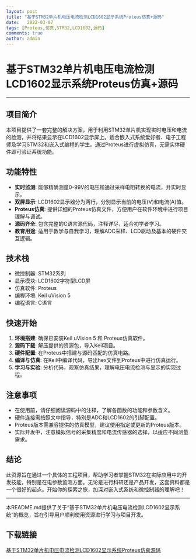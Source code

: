 ```yaml
---
layout: post
title: "基于STM32单片机电压电流检测LCD1602显示系统Proteus仿真+源码"
date:   2022-03-07
tags: [Proteus,仿真,STM32,LCD1602,源码]
comments: true
author: admin
---
```

# 基于STM32单片机电压电流检测LCD1602显示系统Proteus仿真+源码

---

## 项目简介

本项目提供了一套完整的解决方案，用于利用STM32单片机实现实时电压和电流的检测，并将结果显示在LCD1602显示屏上。适合嵌入式系统爱好者、电子工程师及学习STM32和嵌入式编程的学生。通过Proteus进行虚拟仿真，无需实体硬件即可验证系统功能。

## 功能特性

- **实时监测**: 能够精确测量0-99V的电压和通过采样电阻转换的电流，并实时显示。
- **双屏显示**: LCD1602显示器分为两行，分别显示当前的电压(V)和电流(A)值。
- **Proteus仿真**: 提供详细的Proteus仿真文件，方便用户在软件环境中进行项目理解与调试。
- **源码齐全**: 包含完整的C语言源代码，注释详尽，适合初学者学习。
- **教育用途**: 适用于教学与自我学习，理解ADC采样、LCD驱动及基本的硬件交互逻辑。

## 技术栈

- 微控制器: STM32系列
- 显示模块: LCD1602字符型LCD屏
- 仿真软件: Proteus
- 编程环境: Keil uVision 5
- 编程语言: C语言

## 快速开始

1. **环境搭建**: 确保已安装Keil uVision 5 和 Proteus仿真软件。
2. **源码下载**: 解压提供的资源包，导入Keil项目。
3. **硬件配置**: 在Proteus中搭建与源码匹配的仿真电路。
4. **编译与仿真**: 在Keil中编译代码，导出hex文件到Proteus中进行仿真运行。
5. **学习与实验**: 分析代码，观察仿真结果，理解电压电流检测与显示的实现过程。

## 注意事项

- 在使用前，请仔细阅读源码中的注释，了解各函数的功能和参数含义。
- 硬件连接需按照文中指导，特别是ADC和LCD1602的引脚配置。
- Proteus版本需兼容提供的仿真模型，建议使用指定或更新的Proteus版本。
- 实际开发中，注意模拟信号的采集精度和电流传感器的选择，以适应不同测量需求。

## 结论

此资源旨在通过一个具体的工程项目，帮助学习者掌握STM32在实际应用中的开发技能，特别是在电参数监测方面。无论是进行科研还是产品开发，这套资料都是一个很好的起点。开始你的探索之旅，加深对嵌入式系统和微控制器的理解吧！

--- 

本README.md提供了关于“基于STM32单片机电压电流检测LCD1602显示系统”的概览，旨在引导用户顺利使用资源进行学习与项目开发。

## 下载链接

[基于STM32单片机电压电流检测LCD1602显示系统Proteus仿真源码](https://pan.quark.cn/s/8f0428c8766f)